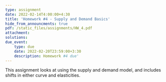 ```yaml
---
type: assignment
date: 2022-02-14T4:00:00+4:30
title: 'Homework #4 - Supply and Demand Basics'
hide_from_announcments: true
pdf: /static_files/assignments/HW_4.pdf
attachment: 
solutions: 
due_event: 
    type: due
    date: 2022-02-20T23:59:00+3:30
    description: Homework #4 due'
---
```

This assignment looks at using the supply and demand model, and includes shifts in either curve and elasticities. 
